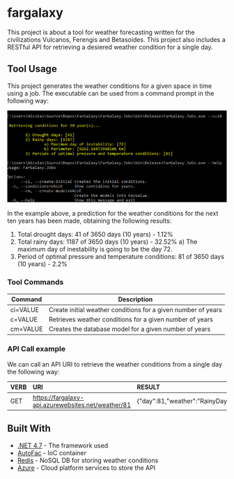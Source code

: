 # fargalaxy

This project is about a tool for weather forecasting written for the civilizations Vulcanos, Ferengis and Betasoides. This project also includes a RESTful API for retrieving a desiered weather condition for a single day. 

## Tool Usage

This project generates the weather conditions for a given space in time using a job. The executable can be used from a command prompt in the following way:

![alt text](https://raw.githubusercontent.com/fourzans/fargalaxy/master/Job-Execution.png)

In the example above, a prediction for the weather conditions for the next ten years has been made, obtaining the following results:

1) Total drought days: 41 of 3650 days (10 years) - 1.12%
2) Total rainy days: 1187 of 3650 days (10 years) - 32.52%
  a) The maximum day of inestability is going to be the day 72.
3) Period of optimal pressure and temperature conditions: 81 of 3650 days (10 years) - 2.2%
 
### Tool Commands

| Command | Description |
| --- | --- |
| ci=VALUE | Create initial weather conditions for a given number of years |
| c=VALUE | Retrieves weather conditions for a given number of years |
| cm=VALUE | Creates the database model for a given number of years |

### API Call example

We can call an API URI to retrieve the weather conditions from a single day the following way:

| VERB | URI | RESULT |
| :---         | :---           | :---          |
| GET  | https://fargalaxy-api.azurewebsites.net/weather/81     | {"day":81,"weather":"RainyDay"}    |

## Built With

* [.NET 4.7](https://www.microsoft.com/net/download/dotnet-framework-runtimea) - The framework used
* [AutoFac](https://autofac.org/) - IoC container
* [Redis](https://redis.io/) - NoSQL DB for storing weather conditions
* [Azure](https://azure.microsoft.com/en-us/) - Cloud platform services to store the API

